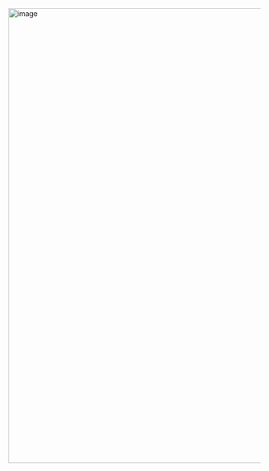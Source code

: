 
<img width="1918" height="907" alt="image" src="https://github.com/user-attachments/assets/7b867b86-8b42-42c6-b672-1c34edfe8763" />
